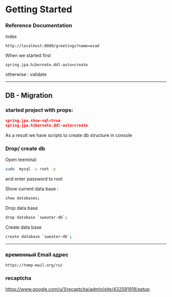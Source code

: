 # Getting Started

### Reference Documentation

index 
```http request
http://localhost:8080/greetings?name=evad
```

When we started first 
```
spring.jpa.hibernate.ddl-auto=create
``` 
otherwise : validate

-----------------------------
## DB - Migration 
### started project with props:
```json
spring.jpa.show-sql=true
spring.jpa.hibernate.ddl-auto=create
```

As a result we have scripts to create db structure in console 

### Drop/ create db

Open teeminal:
```bash
sudo  mysql -u root -p
```
and enter password to root 

Show current data base :
```bash
show databases;
```
Drop data base 
```bash
drop database `sweater-db`;
```
Create data base 
```bash
create database `sweater-db`;
```
-------------------------------------
### временный Email адрес
```http request
https://temp-mail.org/ru/
```

### recaptcha
https://www.google.com/u/1/recaptcha/admin/site/432591918/setup
###